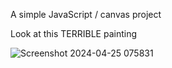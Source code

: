 A simple JavaScript / canvas project 

Look at this TERRIBLE painting 

![Screenshot 2024-04-25 075831](https://github.com/AlirezaSaadatmand/Painting/assets/157215281/bba0f932-6379-4b94-a506-d5494302b4ba)
